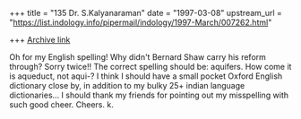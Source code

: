 +++
title = "135 Dr. S.Kalyanaraman"
date = "1997-03-08"
upstream_url = "https://list.indology.info/pipermail/indology/1997-March/007262.html"

+++
[Archive link](https://list.indology.info/pipermail/indology/1997-March/007262.html)

Oh for my English spelling! Why didn't Bernard Shaw carry his reform through?
Sorry twice!! The correct spelling should be: aquifers.
How come it is aqueduct, not aqui-?
I think I should have a small pocket Oxford English dictionary close by,
in addition to my bulky 25+ indian language dictionaries... 
I should thank my friends for pointing out my misspelling with such good cheer.
Cheers.
k.




